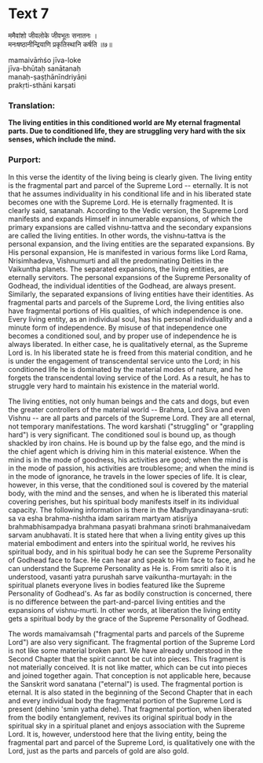 # Text 7

ममैवांशो जीवलोके जीवभूतः सनातनः ।  
मनःषष्ठानीन्द्रियाणि प्रकृतिस्थानि कर्षति ॥७॥

mamaivāḿśo jīva-loke  
jīva-bhūtaḥ sanātanaḥ  
manaḥ-ṣaṣṭhānīndriyāṇi  
prakṛti-sthāni karṣati



### Translation:

**The living entities in this conditioned world are My eternal fragmental parts. Due to conditioned life, they are struggling very hard with the six senses, which include the mind.**

### Purport:

In this verse the identity of the living being is clearly given. The living entity is the fragmental part and parcel of the Supreme Lord -- eternally. It is not that he assumes individuality in his conditional life and in his liberated state becomes one with the Supreme Lord. He is eternally fragmented. It is clearly said, sanatanah. According to the Vedic version, the Supreme Lord manifests and expands Himself in innumerable expansions, of which the primary expansions are called vishnu-tattva and the secondary expansions are called the living entities. In other words, the vishnu-tattva is the personal expansion, and the living entities are the separated expansions. By His personal expansion, He is manifested in various forms like Lord Rama, Nrisimhadeva, Vishnumurti and all the predominating Deities in the Vaikuntha planets. The separated expansions, the living entities, are eternally servitors. The personal expansions of the Supreme Personality of Godhead, the individual identities of the Godhead, are always present. Similarly, the separated expansions of living entities have their identities. As fragmental parts and parcels of the Supreme Lord, the living entities also have fragmental portions of His qualities, of which independence is one. Every living entity, as an individual soul, has his personal individuality and a minute form of independence. By misuse of that independence one becomes a conditioned soul, and by proper use of independence he is always liberated. In either case, he is qualitatively eternal, as the Supreme Lord is. In his liberated state he is freed from this material condition, and he is under the engagement of transcendental service unto the Lord; in his conditioned life he is dominated by the material modes of nature, and he forgets the transcendental loving service of the Lord. As a result, he has to struggle very hard to maintain his existence in the material world.

The living entities, not only human beings and the cats and dogs, but even the greater controllers of the material world -- Brahma, Lord Siva and even Vishnu -- are all parts and parcels of the Supreme Lord. They are all eternal, not temporary manifestations. The word karshati ("struggling" or "grappling hard") is very significant. The conditioned soul is bound up, as though shackled by iron chains. He is bound up by the false ego, and the mind is the chief agent which is driving him in this material existence. When the mind is in the mode of goodness, his activities are good; when the mind is in the mode of passion, his activities are troublesome; and when the mind is in the mode of ignorance, he travels in the lower species of life. It is clear, however, in this verse, that the conditioned soul is covered by the material body, with the mind and the senses, and when he is liberated this material covering perishes, but his spiritual body manifests itself in its individual capacity. The following information is there in the Madhyandinayana-sruti: sa va esha brahma-nishtha idam sariram martyam atisrijya brahmabhisampadya brahmana pasyati brahmana srinoti brahmanaivedam sarvam anubhavati. It is stated here that when a living entity gives up this material embodiment and enters into the spiritual world, he revives his spiritual body, and in his spiritual body he can see the Supreme Personality of Godhead face to face. He can hear and speak to Him face to face, and he can understand the Supreme Personality as He is. From smriti also it is understood, vasanti yatra purushah sarve vaikuntha-murtayah: in the spiritual planets everyone lives in bodies featured like the Supreme Personality of Godhead's. As far as bodily construction is concerned, there is no difference between the part-and-parcel living entities and the expansions of vishnu-murti. In other words, at liberation the living entity gets a spiritual body by the grace of the Supreme Personality of Godhead.

The words mamaivamsah ("fragmental parts and parcels of the Supreme Lord") are also very significant. The fragmental portion of the Supreme Lord is not like some material broken part. We have already understood in the Second Chapter that the spirit cannot be cut into pieces. This fragment is not materially conceived. It is not like matter, which can be cut into pieces and joined together again. That conception is not applicable here, because the Sanskrit word sanatana ("eternal") is used. The fragmental portion is eternal. It is also stated in the beginning of the Second Chapter that in each and every individual body the fragmental portion of the Supreme Lord is present (dehino 'smin yatha dehe). That fragmental portion, when liberated from the bodily entanglement, revives its original spiritual body in the spiritual sky in a spiritual planet and enjoys association with the Supreme Lord. It is, however, understood here that the living entity, being the fragmental part and parcel of the Supreme Lord, is qualitatively one with the Lord, just as the parts and parcels of gold are also gold.